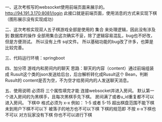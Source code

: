 一、这次考核写的websocket使用前端页面来展示的。
       http://94.191.3.170:8081/login
       此接口就是前端页面，使用消息的方式来实现下棋（图形展示没有实现成功）

二、这次考核实现双人五子棋游戏全部是使用的 集合 来处理逻辑，因此没有涉及到  数据库的操作
       全部用集合这次确实不妥，除了逻辑容易混乱，bug也不好改，但是方便测试。
       所以没有上传 sql文件。
       所以基础功能的bug改了许多，也算是比较完善。

三、代码运行环境：springboot 

四、加分项
       游戏内和房间内的聊天
       思路：聊天的内容（content）通过前端组装成 Rusult这个类的json发送给后台，后台解析转化成Rusult这个
       Bean，判断Rusult的 content是否为空，不为空才给房间内的人发送聊天消息。
       
五、使用说明
     必须将 三个属性填完才能 连接websocket并进入房间。
     默认第一个进入房间的为黑棋手，且每次黑棋手先下棋。
     房间满了或者u_id重复都不可以进入房间。
     下棋中  格式必须为   x-x  例如： 1-5  或者 5-15
     超出棋盘范围不能下棋
     未到用户下棋不可以下
     被落子的地方也不可以下棋
     下棋的规范即 不按 x-x下棋也不可以
     对方玩家没有下棋  你也不可以进行下棋
     
            
